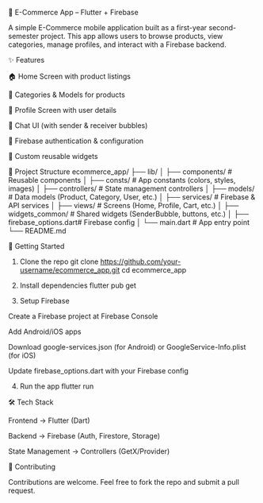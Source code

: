 🛒 E-Commerce App – Flutter + Firebase

A simple E-Commerce mobile application built as a first-year second-semester project.
This app allows users to browse products, view categories, manage profiles, and interact with a Firebase backend.

✨ Features

🏠 Home Screen with product listings

📂 Categories & Models for products

👤 Profile Screen with user details

💬 Chat UI (with sender & receiver bubbles)

🔐 Firebase authentication & configuration

🎨 Custom reusable widgets

📂 Project Structure
ecommerce_app/
├── lib/
│   ├── components/          # Reusable components
│   ├── consts/              # App constants (colors, styles, images)
│   ├── controllers/         # State management controllers
│   ├── models/              # Data models (Product, Category, User, etc.)
│   ├── services/            # Firebase & API services
│   ├── views/               # Screens (Home, Profile, Cart, etc.)
│   ├── widgets_common/      # Shared widgets (SenderBubble, buttons, etc.)
│   ├── firebase_options.dart# Firebase config
│   └── main.dart            # App entry point
└── README.md

🚀 Getting Started
1. Clone the repo
git clone https://github.com/your-username/ecommerce_app.git
cd ecommerce_app

2. Install dependencies
flutter pub get

3. Setup Firebase

Create a Firebase project at Firebase Console

Add Android/iOS apps

Download google-services.json (for Android) or GoogleService-Info.plist (for iOS)

Update firebase_options.dart with your Firebase config

4. Run the app
flutter run

🛠️ Tech Stack

Frontend → Flutter (Dart)

Backend → Firebase (Auth, Firestore, Storage)

State Management → Controllers (GetX/Provider)

🤝 Contributing

Contributions are welcome. Feel free to fork the repo and submit a pull request.
